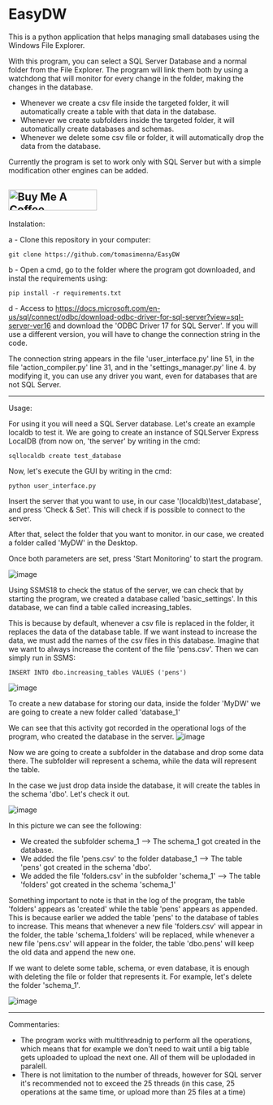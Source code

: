 # EasyDW
This is a python application that helps managing small databases using the Windows File Explorer.

With this program, you can select a SQL Server Database and a normal folder from the File Explorer. The program will link them both by using a watchdong that will monitor for every change in the folder, making the changes in the database.

- Whenever we create a csv file inside the targeted folder, it will automatically create a table with that data in the database.
- Whenever we create subfolders inside the targeted folder, it will automatically create databases and schemas.
- Whenever we delete some csv file or folder, it will automatically drop the data from the database.

Currently the program is set to work only with SQL Server but with a simple modification other engines can be added.

<a href="https://paypal.me/tomasimenna?country.x=PL&locale.x=en_US" target="_blank"><img src="https://cdn.buymeacoffee.com/buttons/default-orange.png" alt="Buy Me A Coffee" height="41" width="174"></a>
----------------------------------------------------------------------------------------------------------------------
Instalation:

a - Clone this repository in your computer:
```
git clone https://github.com/tomasimenna/EasyDW
```
b - Open a cmd, go to the folder where the program got downloaded, and instal the requirements using:
```
pip install -r requirements.txt
```
d - Access to https://docs.microsoft.com/en-us/sql/connect/odbc/download-odbc-driver-for-sql-server?view=sql-server-ver16 and download the 'ODBC Driver 17 for SQL Server'. If you will use a different version, you will have to change the connection string in the code.

The connection string appears in the file 'user_interface.py' line 51, in the file 'action_compiler.py' line 31, and in the 'settings_manager.py' line 4. by modifying it, you can use any driver you want, even for databases that are not SQL Server.

----------------------------------------------------------------------------------------------------------------------
Usage:

For using it you will need a SQL Server database. Let's create an example localdb to test it. We are going to create an instance of SQLServer Express LocalDB (from now on, 'the server' by writing in the cmd:
```
sqllocaldb create test_database
```
Now, let's execute the GUI by writing in the cmd:
```
python user_interface.py
```

Insert the server that you want to use, in our case '(localdb)\test_database', and press 'Check & Set'. This will check if is possible to connect to the server.

After that, select the folder that you want to monitor. in our case, we created a folder called 'MyDW' in the Desktop.

Once both parameters are set, press 'Start Monitoring' to start the program.

![image](https://user-images.githubusercontent.com/58273184/186645624-978db37f-bb44-49bc-b1b6-dbf7e064b9b4.png)

Using SSMS18 to check the status of the server, we can check that by starting the program, we created a database called 'basic_settings'. In this database, we can find a table called increasing_tables.

This is because by default, whenever a csv file is replaced in the folder, it replaces the data of the database table. If we want instead to increase the data, we must add the names of the csv files in this database.
Imagine that we want to always increase the content of the file 'pens.csv'. Then we can simply run in SSMS:
```
INSERT INTO dbo.increasing_tables VALUES ('pens')
```
![image](https://user-images.githubusercontent.com/58273184/186648436-540f13c3-4bca-4dfd-a908-e7ff818a1e9a.png)

To create a new database for storing our data, inside the folder 'MyDW' we are going to create a new folder called 'database_1'

We can see that this activity got recorded in the operational logs of the program, who created the database in the server.
![image](https://user-images.githubusercontent.com/58273184/186650997-e0141385-f22f-4033-8bf0-f32f89b64202.png)

Now we are going to create a subfolder in the database and drop some data there. The subfolder will represent a schema, while the data will represent the table.

In the case we just drop data inside the database, it will create the tables in the schema 'dbo'. Let's check it out.

![image](https://user-images.githubusercontent.com/58273184/186653128-391921fb-86f6-4213-bc6f-a53e14d3a37e.png)

In this picture we can see the following:
- We created the subfolder schema_1 --> The schema_1 got created in the database.
- We added the file 'pens.csv' to the folder database_1 --> The table 'pens' got created in the schema 'dbo'.
- We added the file 'folders.csv' in the subfolder 'schema_1' --> The table 'folders' got created in the schema 'schema_1'

Something important to note is that in the log of the program, the table 'folders' appears as 'created' while the table 'pens' appears as appended. This is because earlier we added the table 'pens' to the database of tables to increase. This means that whenever a new file 'folders.csv' will appear in the folder, the table 'schema_1.folders' will be replaced, while whenever a new file 'pens.csv' will appear in the folder, the table 'dbo.pens' will keep the old data and append the new one.

If we want to delete some table, schema, or even database, it is enough with deleting the file or folder that represents it. For example, let's delete the folder 'schema_1'.

![image](https://user-images.githubusercontent.com/58273184/186655877-03adfada-a1ba-4b02-93a3-af6a9ac3d124.png)

----------------------------------------------------------------------------------------------------------------------
Commentaries:
- The program works with multithreadnig to perform all the operations, which means that for example we don't need to wait until a big table gets uploaded to upload the next one. All of them will be uplodaded in paralell.
- There is not limitation to the number of threads, however for SQL server it's recommended not to exceed the 25 threads (in this case, 25 operations at the same time, or upload more than 25 files at a time)

